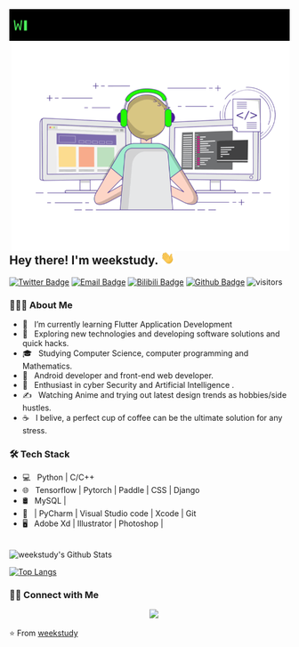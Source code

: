 
<img src="https://github.com/weekstudy/weekstudy/blob/main/gif/home.gif" >
<img align="right" src="https://github.com/weekstudy/weekstudy/blob/main/icon/profile.gif" width="500" alt="Github">
<h2> Hey there! I'm weekstudy. <img src="https://github.com/weekstudy/weekstudy/blob/main/icon/Hi.gif" width="25"></h2>


[![Twitter Badge](https://img.shields.io/badge/-Twitter-1da1f2?style=flat-square&labelColor=1da1f2&logo=twitter&logoColor=white&link=https://twitter.com/Yaronzz)](https://twitter.com/Yaronzz)
[![Email Badge](https://img.shields.io/badge/-Email-c14438?style=flat-square&logo=Gmail&logoColor=white&link=mailto:yaronhuang@foxmail.com)](mailto:yaronhuang@foxmail.com)
[![Bilibili Badge](https://img.shields.io/badge/-BiliBili-D14970?style=flat-square&logo=Bilibili&logoColor=white&link=https://space.bilibili.com/7708412)](https://space.bilibili.com/7708412)
[![Github Badge](https://img.shields.io/badge/-Github-232323?style=flat-square&logo=Github&logoColor=white&link=https://space.bilibili.com/7708412)](https://space.bilibili.com/7708412)
![visitors](https://visitor-badge.laobi.icu/badge?page_id=yaronzz)


<h3> 👨🏻‍💻 About Me </h3>

- 🔭 &nbsp; I’m currently learning Flutter Application Development
- 🤔 &nbsp; Exploring new technologies and developing software solutions and quick hacks.
- 🎓 &nbsp; Studying Computer Science, computer programming and Mathematics.
- 💼 &nbsp; Android developer and front-end web developer.
- 🌱 &nbsp; Enthusiast in cyber Security and Artificial Intelligence .
- ✍️ &nbsp; Watching Anime and trying out latest design trends as hobbies/side hustles.
- ☕ &nbsp; I belive, a perfect cup of coffee can be the ultimate solution for any stress. 

<h3>🛠 Tech Stack</h3>

- 💻 &nbsp; Python | C/C++  
- 🌐 &nbsp; Tensorflow | Pytorch | Paddle | CSS | Django 
- 🛢 &nbsp; MySQL | 
- 🔧 &nbsp; | PyCharm | Visual Studio code | Xcode | Git
- 🖥 &nbsp; Adobe Xd | Illustrator | Photoshop |

<br>

<img align="center" src="https://github-readme-stats.vercel.app/api?username=weekstudy&include_all_commits=true&count_private=true&show_icons=true&line_height=20&title_color=7A7ADB&icon_color=2234AE&text_color=D3D3D3&bg_color=0,000000,130F40" alt="weekstudy's Github Stats">

</br>

[![Top Langs](https://github-readme-stats.vercel.app/api/top-langs/?username=weekstudy&layout=compact&text_color=daf7dc&bg_color=151515)](https://github.com/weekstudy/github-readme-stats)


<h3> 🤝🏻 Connect with Me </h3>

<p align="center">
&nbsp; 
&nbsp; <a href="mailto:weekplayh98@gmail.com" target="_blank" rel="noopener noreferrer"><img src="https://img.icons8.com/plasticine/100/000000/gmail.png"  width="50" /></a>
</p>


⭐️ From [weekstudy](https://github.com/weekstudy)
